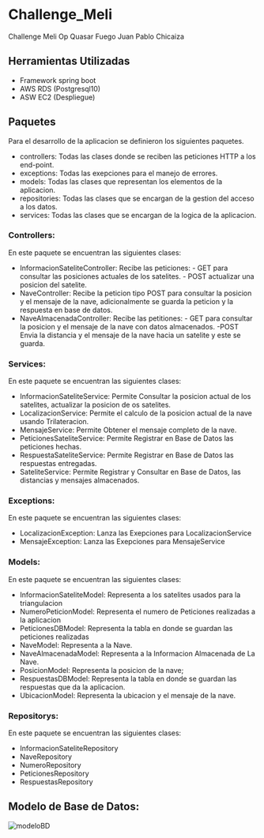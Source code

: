 # Challenge_Meli
Challenge Meli Op Quasar Fuego Juan Pablo Chicaiza

## Herramientas Utilizadas
- Framework spring boot
- AWS RDS (Postgresql10)
- ASW EC2 (Despliegue)

## Paquetes
Para el desarrollo de la aplicacion se definieron los siguientes paquetes.
- controllers: Todas las clases donde se reciben las peticiones HTTP a los end-point.
- exceptions: Todas las exepciones para el manejo de errores.
- models: Todas las clases que representan los elementos de la aplicacion.
- repositories: Todas las clases que se encargan de la gestion del acceso a los datos.
- services: Todas las clases que se encargan de la logica de la aplicacion.

### Controllers:
 En este paquete se encuentran las siguientes clases:
- InformacionSateliteController: Recibe las peticiones: - GET para consultar las posiciones actuales de los satelites. - POST actualizar una posicion del satelite.
- NaveController: Recibe la peticion tipo POST para consultar la posicion y el mensaje de la nave, adicionalmente se guarda la peticion y la respuesta en base de datos.
- NaveAlmacenadaController: Recibe las petitiones: - GET para consultar la posicion y el mensaje de la nave con datos almacenados. -POST Envia la distancia y el mensaje de la nave hacia un satelite y este se guarda. 

### Services:
 En este paquete se encuentran las siguientes clases:
- InformacionSateliteService: Permite Consultar la posicion actual de los satelites, actualizar la posicion de os satelites.
- LocalizacionService: Permite el calculo de la posicion actual de la nave usando Trilateracion.
- MensajeService: Permite Obtener el mensaje completo de la nave.
- PeticionesSateliteService: Permite Registrar en Base de Datos las peticiones hechas.
- RespuestaSateliteService: Permite Registrar en Base de Datos las respuestas entregadas.
- SateliteService: Permite Registrar y Consultar en Base de Datos, las distancias y mensajes almacenados.

### Exceptions:
 En este paquete se encuentran las siguientes clases:
 - LocalizacionException: Lanza las Exepciones para LocalizacionService
 - MensajeException: Lanza las Exepciones para MensajeService
 
 ### Models:
  En este paquete se encuentran las siguientes clases:
  - InformacionSateliteModel: Representa a los satelites usados para la triangulacion
  - NumeroPeticionModel: Representa el numero de Peticiones realizadas a la aplicacion
  - PeticionesDBModel: Representa la tabla en donde se guardan las peticiones realizadas
  - NaveModel: Representa a la Nave.
  - NaveAlmacenadaModel: Representa a la Informacion Almacenada de La Nave.
  - PosicionModel: Representa la posicion de la nave;
  - RespuestasDBModel: Representa la tabla en donde se guardan las respuestas que da la aplicacion.
  - UbicacionModel: Representa la ubicacion y el mensaje de la nave.
  
  ### Repositorys:
   En este paquete se encuentran las siguientes clases:
   - InformacionSateliteRepository
   - NaveRepository
   - NumeroRepository
   - PeticionesRepository
   - RespuestasRepository
   
  ## Modelo de Base de Datos:
  ![modeloBD](https://i.ibb.co/mvXZNgs/modelo-1.jpg)
  
  
  
  
